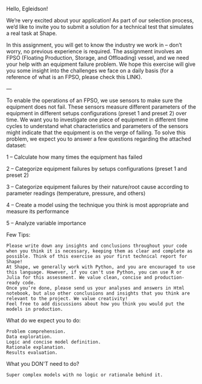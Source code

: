 Hello, Egleidson!

We’re very excited about your application! As part of our selection process, we’d like to invite you to submit a solution for a technical test that simulates a real task at Shape.

In this assignment, you will get to know the industry we work in – don’t worry, no previous experience is required. The assignment involves an FPSO (Floating Production, Storage, and Offloading) vessel, and we need your help with an equipment failure problem. We hope this exercise will give you some insight into the challenges we face on a daily basis (for a reference of what is an FPSO, please check this LINK).

—

To enable the operations of an FPSO, we use sensors to make sure the equipment does not fail. These sensors measure different parameters of the equipment in different setups configurations (preset 1 and preset 2) over time. We want you to investigate one piece of equipment in different time cycles to understand what characteristics and parameters of the sensors might indicate that the equipment is on the verge of failing. To solve this problem, we expect you to answer a few questions regarding the attached dataset:

1 – Calculate how many times the equipment has failed

2 – Categorize equipment failures by setups configurations (preset 1 and preset 2)

3 – Categorize equipment failures by their nature/root cause according to parameter readings (temperature, pressure, and others)

4 – Create a model using the technique you think is most appropriate and measure its performance

5 – Analyze variable importance


Few Tips:

    Please write down any insights and conclusions throughout your code when you think it is necessary, keeping them as clear and complete as possible. Think of this exercise as your first technical report for Shape!
    At Shape, we generally work with Python, and you are encouraged to use this language. However, if you can't use Python, you can use R or Julia for this assessment. We value clean, concise and production-ready code.
    Once you’re done, please send us your analyses and answers in Html notebook, but also other conclusions and insights that you think are relevant to the project. We value creativity!
    Feel free to add discussions about how you think you would put the models in production.


What do we expect you to do:

    Problem comprehension.
    Data exploration.
    Logic and concise model definition.
    Rationale explanation.
    Results evaluation.


What you DON'T need to do?

    Super complex models with no logic or rationale behind it.